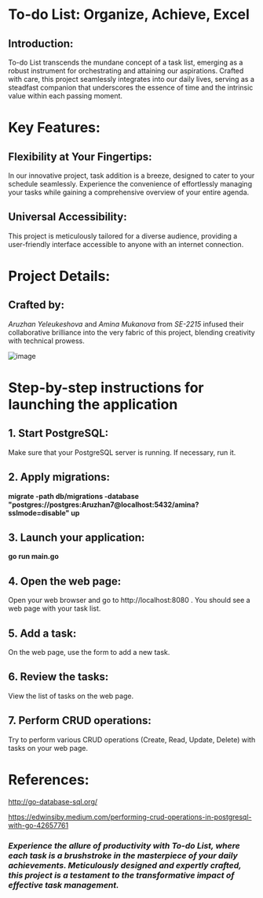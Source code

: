 # To-do List: Organize, Achieve, Excel


## Introduction:

To-do List transcends the mundane concept of a task list, emerging as a robust instrument for orchestrating and attaining our aspirations. Crafted with care, this project seamlessly integrates into our daily lives, serving as a steadfast companion that underscores the essence of time and the intrinsic value within each passing moment.

# Key Features:

## Flexibility at Your Fingertips: 

In our innovative project, task addition is a breeze, designed to cater to your schedule seamlessly. Experience the convenience of effortlessly managing your tasks while gaining a comprehensive overview of your entire agenda.

## Universal Accessibility: 

This project is meticulously tailored for a diverse audience, providing a user-friendly interface accessible to anyone with an internet connection.

# Project Details:

## Crafted by: 
*Aruzhan Yeleukeshova* and *Amina Mukanova* from *SE-2215* infused their collaborative brilliance into the very fabric of this project, blending creativity with technical prowess.


![image](https://github.com/mukanovaamina/go2/assets/130199707/f961a9fa-ec1e-4f2e-8bea-00d929db6c1d)

# Step-by-step instructions for launching the application
## 1. Start PostgreSQL:
Make sure that your PostgreSQL server is running. If necessary, run it.

## 2. Apply migrations:
__migrate -path db/migrations -database "postgres://postgres:Aruzhan7@localhost:5432/amina?sslmode=disable" up__

## 3. Launch your application:
__go run main.go__

## 4. Open the web page:
Open your web browser and go to http://localhost:8080 . You should see a web page with your task list.

## 5. Add a task:
On the web page, use the form to add a new task.

## 6. Review the tasks:
View the list of tasks on the web page.

## 7. Perform CRUD operations:
Try to perform various CRUD operations (Create, Read, Update, Delete) with tasks on your web page.




# References:

   http://go-database-sql.org/
   
   https://edwinsiby.medium.com/performing-crud-operations-in-postgresql-with-go-42657761

   

### *Experience the allure of productivity with To-do List, where each task is a brushstroke in the masterpiece of your daily achievements. Meticulously designed and expertly crafted, this project is a testament to the transformative impact of effective task management.*



